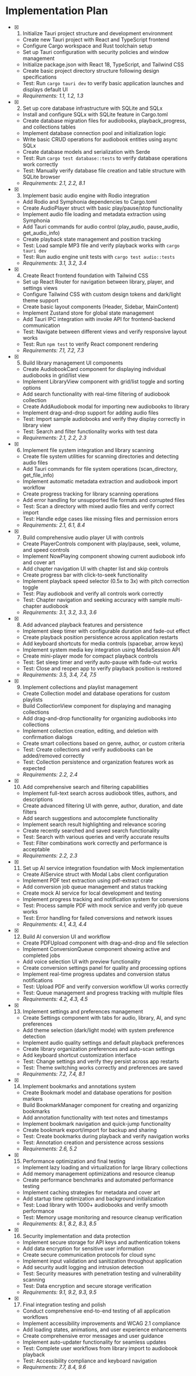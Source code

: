 # Implementation Plan

- [x] 1. Initialize Tauri project structure and development environment
  - Create new Tauri project with React and TypeScript frontend
  - Configure Cargo workspace and Rust toolchain setup
  - Set up Tauri configuration with security policies and window management
  - Initialize package.json with React 18, TypeScript, and Tailwind CSS
  - Create basic project directory structure following design specifications
  - Test: Run `cargo tauri dev` to verify basic application launches and displays default UI
  - _Requirements: 1.1, 1.2, 1.3_

- [x] 2. Set up core database infrastructure with SQLite and SQLx

  - Install and configure SQLx with SQLite feature in Cargo.toml
  - Create database migration files for audiobooks, playback_progress, and collections tables
  - Implement database connection pool and initialization logic
  - Write basic CRUD operations for audiobook entities using async SQLx
  - Create database models and serialization with Serde
  - Test: Run `cargo test database::tests` to verify database operations work correctly
  - Test: Manually verify database file creation and table structure with SQLite browser
  - _Requirements: 2.1, 2.2, 8.1_

- [x] 3. Implement basic audio engine with Rodio integration
  - Add Rodio and Symphonia dependencies to Cargo.toml
  - Create AudioPlayer struct with basic play/pause/stop functionality
  - Implement audio file loading and metadata extraction using Symphonia
  - Add Tauri commands for audio control (play_audio, pause_audio, get_audio_info)
  - Create playback state management and position tracking
  - Test: Load sample MP3 file and verify playback works with `cargo tauri dev`
  - Test: Run audio engine unit tests with `cargo test audio::tests`
  - _Requirements: 3.1, 3.2, 3.4_

- [x] 4. Create React frontend foundation with Tailwind CSS
  - Set up React Router for navigation between library, player, and settings views
  - Configure Tailwind CSS with custom design tokens and dark/light theme support
  - Create basic layout components (Header, Sidebar, MainContent)
  - Implement Zustand store for global state management
  - Add Tauri IPC integration with invoke API for frontend-backend communication
  - Test: Navigate between different views and verify responsive layout works
  - Test: Run `npm test` to verify React component rendering
  - _Requirements: 7.1, 7.2, 7.3_

- [x] 5. Build library management UI components
  - Create AudiobookCard component for displaying individual audiobooks in grid/list view
  - Implement LibraryView component with grid/list toggle and sorting options
  - Add search functionality with real-time filtering of audiobook collection
  - Create AddAudiobook modal for importing new audiobooks to library
  - Implement drag-and-drop support for adding audio files
  - Test: Import sample audiobooks and verify they display correctly in library view
  - Test: Search and filter functionality works with test data
  - _Requirements: 2.1, 2.2, 2.3_

- [x] 6. Implement file system integration and library scanning
  - Create file system utilities for scanning directories and detecting audio files
  - Add Tauri commands for file system operations (scan_directory, get_file_info)
  - Implement automatic metadata extraction and audiobook import workflow
  - Create progress tracking for library scanning operations
  - Add error handling for unsupported file formats and corrupted files
  - Test: Scan a directory with mixed audio files and verify correct import
  - Test: Handle edge cases like missing files and permission errors
  - _Requirements: 2.1, 6.1, 8.4_

- [x] 7. Build comprehensive audio player UI with controls
  - Create PlayerControls component with play/pause, seek, volume, and speed controls
  - Implement NowPlaying component showing current audiobook info and cover art
  - Add chapter navigation UI with chapter list and skip controls
  - Create progress bar with click-to-seek functionality
  - Implement playback speed selector (0.5x to 3x) with pitch correction toggle
  - Test: Play audiobook and verify all controls work correctly
  - Test: Chapter navigation and seeking accuracy with sample multi-chapter audiobook
  - _Requirements: 3.1, 3.2, 3.3, 3.6_

- [x] 8. Add advanced playback features and persistence
  - Implement sleep timer with configurable duration and fade-out effect
  - Create playback position persistence across application restarts
  - Add keyboard shortcuts for media controls (spacebar, arrow keys)
  - Implement system media key integration using MediaSession API
  - Create mini-player mode for compact playback controls
  - Test: Set sleep timer and verify auto-pause with fade-out works
  - Test: Close and reopen app to verify playback position is restored
  - _Requirements: 3.5, 3.4, 7.4, 7.5_

- [x] 9. Implement collections and playlist management
  - Create Collection model and database operations for custom playlists
  - Build CollectionView component for displaying and managing collections
  - Add drag-and-drop functionality for organizing audiobooks into collections
  - Implement collection creation, editing, and deletion with confirmation dialogs
  - Create smart collections based on genre, author, or custom criteria
  - Test: Create collections and verify audiobooks can be added/removed correctly
  - Test: Collection persistence and organization features work as expected
  - _Requirements: 2.2, 2.4_

- [x] 10. Add comprehensive search and filtering capabilities
  - Implement full-text search across audiobook titles, authors, and descriptions
  - Create advanced filtering UI with genre, author, duration, and date filters
  - Add search suggestions and autocomplete functionality
  - Implement search result highlighting and relevance scoring
  - Create recently searched and saved search functionality
  - Test: Search with various queries and verify accurate results
  - Test: Filter combinations work correctly and performance is acceptable
  - _Requirements: 2.2, 2.3_

- [x] 11. Set up AI service integration foundation with Mock implementation
  - Create AIService struct with Modal Labs client configuration
  - Implement PDF text extraction using pdf-extract crate
  - Add conversion job queue management and status tracking
  - Create mock AI service for local development and testing
  - Implement progress tracking and notification system for conversions
  - Test: Process sample PDF with mock service and verify job queue works
  - Test: Error handling for failed conversions and network issues
  - _Requirements: 4.1, 4.3, 4.4_

- [x] 12. Build AI conversion UI and workflow
  - Create PDFUpload component with drag-and-drop and file selection
  - Implement ConversionQueue component showing active and completed jobs
  - Add voice selection UI with preview functionality
  - Create conversion settings panel for quality and processing options
  - Implement real-time progress updates and conversion status notifications
  - Test: Upload PDF and verify conversion workflow UI works correctly
  - Test: Queue management and progress tracking with multiple files
  - _Requirements: 4.2, 4.3, 4.5_

- [x] 13. Implement settings and preferences management
  - Create Settings component with tabs for audio, library, AI, and sync preferences
  - Add theme selection (dark/light mode) with system preference detection
  - Implement audio quality settings and default playback preferences
  - Create library organization preferences and auto-scan settings
  - Add keyboard shortcut customization interface
  - Test: Change settings and verify they persist across app restarts
  - Test: Theme switching works correctly and preferences are saved
  - _Requirements: 7.2, 7.4, 8.1_

- [x] 14. Implement bookmarks and annotations system
  - Create Bookmark model and database operations for position markers
  - Build BookmarkManager component for creating and organizing bookmarks
  - Add annotation functionality with text notes and timestamps
  - Implement bookmark navigation and quick-jump functionality
  - Create bookmark export/import for backup and sharing
  - Test: Create bookmarks during playback and verify navigation works
  - Test: Annotation creation and persistence across sessions
  - _Requirements: 2.6, 5.2_
- [x] 15. Performance optimization and final testing
  - Implement lazy loading and virtualization for large library collections
  - Add memory management optimizations and resource cleanup
  - Create performance benchmarks and automated performance testing
  - Implement caching strategies for metadata and cover art
  - Add startup time optimization and background initialization
  - Test: Load library with 1000+ audiobooks and verify smooth performance
  - Test: Memory usage monitoring and resource cleanup verification
  - _Requirements: 8.1, 8.2, 8.3, 8.5_

- [x] 16. Security implementation and data protection
  - Implement secure storage for API keys and authentication tokens
  - Add data encryption for sensitive user information
  - Create secure communication protocols for cloud sync
  - Implement input validation and sanitization throughout application
  - Add security audit logging and intrusion detection
  - Test: Security measures with penetration testing and vulnerability scanning
  - Test: Data encryption and secure storage verification
  - _Requirements: 9.1, 9.2, 9.3, 9.5_

- [x] 17. Final integration testing and polish
  - Conduct comprehensive end-to-end testing of all application workflows
  - Implement accessibility improvements and WCAG 2.1 compliance
  - Add loading states, animations, and user experience enhancements
  - Create comprehensive error messages and user guidance
  - Implement auto-updater functionality for seamless updates
  - Test: Complete user workflows from library import to audiobook playback
  - Test: Accessibility compliance and keyboard navigation
  - _Requirements: 7.7, 8.4, 9.6_